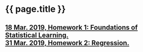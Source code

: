 <html>
	<h1>{{ page.title }}</h1>
	<h2 class="posts">
		<a href="{{site.baseurl}}/homework/hw1.pdf">18 Mar. 2019, Homework 1: Foundations of Statistical Learning.</a><br />
		<a href="{{site.baseurl}}/homework/hw2.pdf">31 Mar. 2019, Homework 2: Regression.</a>
</h2>
</html>
